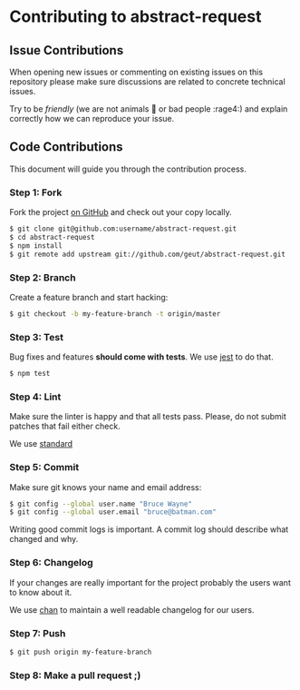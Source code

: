 # Contributing to abstract-request

## Issue Contributions

When opening new issues or commenting on existing issues on this repository
please make sure discussions are related to concrete technical issues.

Try to be *friendly* (we are not animals :monkey: or bad people :rage4:) and explain correctly how we can reproduce your issue.

## Code Contributions

This document will guide you through the contribution process.

### Step 1: Fork

Fork the project [on GitHub](https://github.com/geut/abstract-request) and check out your copy locally.

```bash
$ git clone git@github.com:username/abstract-request.git
$ cd abstract-request
$ npm install
$ git remote add upstream git://github.com/geut/abstract-request.git
```

### Step 2: Branch

Create a feature branch and start hacking:

```bash
$ git checkout -b my-feature-branch -t origin/master
```

### Step 3: Test

Bug fixes and features **should come with tests**. We use [jest](https://jestjs.io/) to do that.

```bash
$ npm test
```

### Step 4: Lint

Make sure the linter is happy and that all tests pass. Please, do not submit
patches that fail either check.

We use [standard](https://standardjs.com/)

### Step 5: Commit

Make sure git knows your name and email address:

```bash
$ git config --global user.name "Bruce Wayne"
$ git config --global user.email "bruce@batman.com"
```

Writing good commit logs is important. A commit log should describe what
changed and why.

### Step 6: Changelog

If your changes are really important for the project probably the users want to know about it.

We use [chan](https://github.com/geut/chan/) to maintain a well readable changelog for our users.

### Step 7: Push

```bash
$ git push origin my-feature-branch
```

### Step 8: Make a pull request ;)
